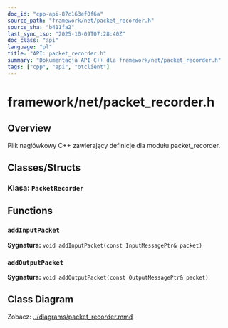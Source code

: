 ```yaml
---
doc_id: "cpp-api-87c163ef0f6a"
source_path: "framework/net/packet_recorder.h"
source_sha: "b411fa2"
last_sync_iso: "2025-10-09T07:28:40Z"
doc_class: "api"
language: "pl"
title: "API: packet_recorder.h"
summary: "Dokumentacja API C++ dla framework/net/packet_recorder.h"
tags: ["cpp", "api", "otclient"]
---
```


# framework/net/packet_recorder.h

## Overview

Plik nagłówkowy C++ zawierający definicje dla modułu packet_recorder.

## Classes/Structs

### Klasa: `PacketRecorder`

## Functions

### `addInputPacket`

**Sygnatura:** `void addInputPacket(const InputMessagePtr& packet)`

### `addOutputPacket`

**Sygnatura:** `void addOutputPacket(const OutputMessagePtr& packet)`

## Class Diagram

Zobacz: [../diagrams/packet_recorder.mmd](../diagrams/packet_recorder.mmd)
